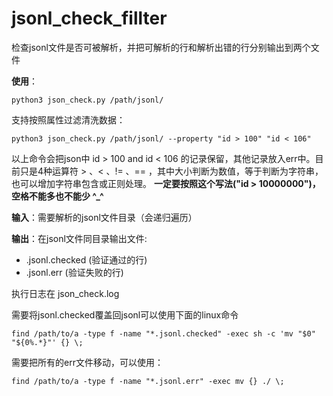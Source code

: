 # jsonl_check_fillter

检查jsonl文件是否可被解析，并把可解析的行和解析出错的行分别输出到两个文件

 **使用**：
```
python3 json_check.py /path/jsonl/ 
```

支持按照属性过滤清洗数据：
```
python3 json_check.py /path/jsonl/ --property "id > 100" "id < 106"
```
以上命令会把json中 id > 100 and id < 106 的记录保留，其他记录放入err中。目前只是4种运算符 > 、< 、!= 、== ，其中大小判断为数值，等于判断为字符串，也可以增加字符串包含或正则处理。 
**一定要按照这个写法("id > 10000000")，空格不能多也不能少 ^_^**

**输入**：需要解析的jsonl文件目录（会递归遍历） 

**输出**：在jsonl文件同目录输出文件:
 - .jsonl.checked (验证通过的行) 
 - .jsonl.err (验证失败的行)

执行日志在 json_check.log

需要将jsonl.checked覆盖回jsonl可以使用下面的linux命令
```
find /path/to/a -type f -name "*.jsonl.checked" -exec sh -c 'mv "$0" "${0%.*}"' {} \;
```
需要把所有的err文件移动，可以使用：
```
find /path/to/a -type f -name "*.jsonl.err" -exec mv {} ./ \;
```
